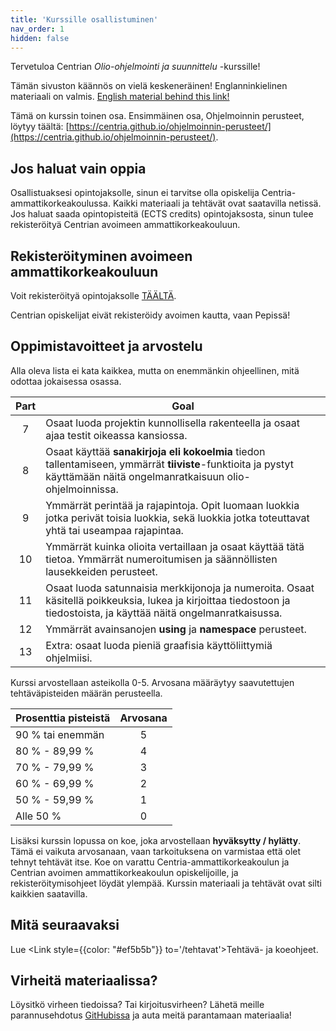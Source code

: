 ```yaml
---
title: 'Kurssille osallistuminen'
nav_order: 1
hidden: false
---
```


Tervetuloa Centrian *Olio-ohjelmointi ja suunnittelu* -kurssille!

<Note>
Tämän sivuston käännös on vielä keskeneräinen!
Englanninkielinen materiaali on valmis.
<a href="https://centria.github.io/advanced-csharp/">English material behind this link!</a>
 </Note>

Tämä on kurssin toinen osa. Ensimmäinen osa, Ohjelmoinnin perusteet, löytyy täältä: [https://centria.github.io/ohjelmoinnin-perusteet/](https://centria.github.io/ohjelmoinnin-perusteet/).



## Jos haluat vain oppia

Osallistuaksesi opintojaksolle, sinun ei tarvitse olla opiskelija Centria-ammattikorkeakoulussa. Kaikki materiaali ja tehtävät ovat saatavilla netissä. Jos haluat saada opintopisteitä (ECTS credits) opintojaksosta, sinun tulee rekisteröityä Centrian avoimeen ammattikorkeakouluun.


## Rekisteröityminen avoimeen ammattikorkeakouluun

Voit rekisteröityä opintojaksolle [TÄÄLTÄ](https://ella.eduplan.fi/centria).

<Note>Centrian opiskelijat eivät rekisteröidy avoimen kautta, vaan Pepissä!</Note>


## Oppimistavoitteet ja arvostelu

Alla oleva lista ei kata kaikkea, mutta on enemmänkin ohjeellinen, mitä odottaa jokaisessa osassa.


| Part     |      Goal   |  
|:--------:|------------|
| 7| Osaat luoda projektin kunnollisella rakenteella ja osaat ajaa testit oikeassa kansiossa.|
| 8| Osaat käyttää **sanakirjoja eli kokoelmia** tiedon tallentamiseen, ymmärrät **tiiviste**-funktioita ja pystyt käyttämään näitä ongelmanratkaisuun olio-ohjelmoinnissa. |
| 9| Ymmärrät perintää ja rajapintoja. Opit luomaan luokkia jotka perivät toisia luokkia, sekä luokkia jotka toteuttavat yhtä tai useampaa rajapintaa.|
| 10| Ymmärrät kuinka olioita vertaillaan ja osaat käyttää tätä tietoa. Ymmärrät numeroitumisen ja säännöllisten lausekkeiden perusteet. |
| 11| Osaat luoda satunnaisia merkkijonoja ja numeroita. Osaat käsitellä poikkeuksia, lukea ja kirjoittaa tiedostoon ja tiedostoista, ja käyttää näitä ongelmanratkaisussa.|
| 12| Ymmärrät avainsanojen **using** ja **namespace** perusteet. |
| 13| Extra: osaat luoda pieniä graafisia käyttöliittymiä ohjelmiisi.|


Kurssi arvostellaan asteikolla 0-5. Arvosana määräytyy saavutettujen tehtäväpisteiden määrän perusteella.

| Prosenttia pisteistä | Arvosana |
| :-------------- | :---: |
| 90 % tai enemmän    |   5   |
| 80 % - 89,99 %  |   4   |
| 70 % - 79,99 %  |   3   |
| 60 % - 69,99 %  |   2   |
| 50 % - 59,99 %  |   1   |
| Alle 50 %  |   0   |

Lisäksi kurssin lopussa on koe, joka arvostellaan **hyväksytty / hylätty**. Tämä ei vaikuta arvosanaan, vaan tarkoituksena on varmistaa että olet tehnyt tehtävät itse. Koe on varattu Centria-ammattikorkeakoulun ja Centrian avoimen ammattikorkeakoulun opiskelijoille, ja rekisteröitymisohjeet löydät ylempää. Kurssin materiaali ja tehtävät ovat silti kaikkien saatavilla.

## Mitä seuraavaksi

Lue <Link style={{color: "#ef5b5b"}} to='/tehtavat'>Tehtävä- ja koeohjeet.</Link> 

## Virheitä materiaalissa?

Löysitkö virheen tiedoissa? Tai kirjoitusvirheen? Lähetä meille parannusehdotus [GitHubissa](https://github.com/centria/ohjelmoinnin-jatko/tree/master/src/content) ja auta meitä parantamaan materiaalia!